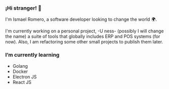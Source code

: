 ### ¡Hi stranger! 👋
I'm Ismael Romero, a software developer looking to change the world 🌍.

I'm currently working on a personal project, -U ness- (possibly I will change the name) a suite of tools that globally includes ERP and POS systems (for now). Also, I am refactoring some other small projects to publish them later.

###  I’m currently learning
* Golang
* Docker
* Electron JS
* React JS 

<!--
**Ismael-Romero/Ismael-Romero** is a ✨ _special_ ✨ repository because its `README.md` (this file) appears on your GitHub profile.

Here are some ideas to get you started:

- 🔭 I’m currently working on ...
-  I’m currently learning ...
- 👯 I’m looking to collaborate on ...
- 🤔 I’m looking for help with ...
- 💬 Ask me about ...
- 📫 How to reach me: ...
- 😄 Pronouns: ...
- ⚡ Fun fact: ...
-->
